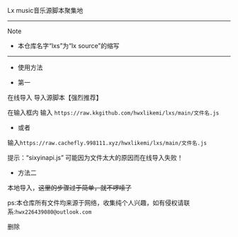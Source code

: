 Lx music音乐源脚本聚集地


---
> [!NOTE]
> - 本仓库名字“lxs”为“lx source”的缩写
---



- 使用方法



-  第一

在线导入 导入源脚本【强烈推荐】

在输入框内 输入 ```https://raw.kkgithub.com/hwxlikemi/lxs/main/文件名.js```


-  或者 

输入```https://raw.cachefly.998111.xyz/hwxlikemi/lxs/main/文件名.js```




提示：“sixyinapi.js” 可能因为文件太大的原因而在线导入失败！


- 方法二

本地导入，~~这里的步骤过于简单，就不啰嗦了~~


ps:本仓库所有文件均来源于网络，收集纯个人兴趣，如有侵权请联系:```
hwx226439080@outlook.com ```

删除

